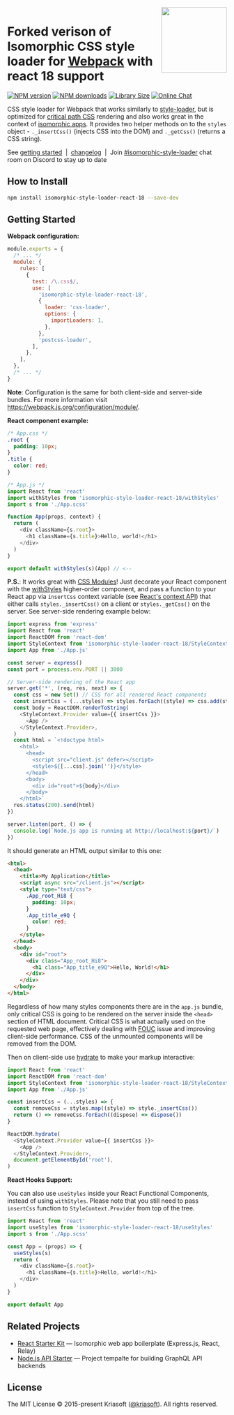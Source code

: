 <img width="150" height="150" align="right" src="https://raw.githubusercontent.com/kriasoft/isomorphic-style-loader/8fe56ef8fba794e00bfbc9b6d731edf0f572d4e7/logo.png" />

# Forked verison of Isomorphic CSS style loader for [Webpack](http://webpack.github.io) with react 18 support

[![NPM version](https://img.shields.io/npm/v/isomorphic-style-loader.svg)](https://www.npmjs.com/package/isomorphic-style-loader)
[![NPM downloads](https://img.shields.io/npm/dw/isomorphic-style-loader.svg)](https://www.npmjs.com/package/isomorphic-style-loader)
[![Library Size](https://img.shields.io/github/size/kriasoft/isomorphic-style-loader/src/withStyles.js.svg)](https://bundlephobia.com/result?p=isomorphic-style-loader)
[![Online Chat](https://img.shields.io/discord/643523529131950086?label=Chat)](https://discord.gg/UFkeXwsARY)

CSS style loader for Webpack that works similarly to
[style-loader](https://github.com/webpack/style-loader), but is optimized for
[critical path CSS](https://developers.google.com/web/fundamentals/performance/critical-rendering-path/)
rendering and also works great in the context of
[isomorphic apps](http://nerds.airbnb.com/isomorphic-javascript-future-web-apps/).
It provides two helper methods on to the `styles` object - `._insertCss()`
(injects CSS into the DOM) and `._getCss()` (returns a CSS string).

See [getting started](#getting-started) &nbsp;|&nbsp; [changelog](CHANGELOG.md) &nbsp;|&nbsp;
Join [#isomorphic-style-loader](https://discord.gg/UFkeXwsARY)
chat room on Discord to stay up to date

## How to Install

```bash
npm install isomorphic-style-loader-react-18 --save-dev
```

## Getting Started

**Webpack configuration:**

```js
module.exports = {
  /* ... */
  module: {
    rules: [
      {
        test: /\.css$/,
        use: [
          'isomorphic-style-loader-react-18',
          {
            loader: 'css-loader',
            options: {
              importLoaders: 1,
            },
          },
          'postcss-loader',
        ],
      },
    ],
  },
  /* ... */
}
```

**Note**: Configuration is the same for both client-side and server-side bundles. For more
information visit <https://webpack.js.org/configuration/module/>.

**React component example:**

```css
/* App.css */
.root {
  padding: 10px;
}
.title {
  color: red;
}
```

```js
/* App.js */
import React from 'react'
import withStyles from 'isomorphic-style-loader-react-18/withStyles'
import s from './App.scss'

function App(props, context) {
  return (
    <div className={s.root}>
      <h1 className={s.title}>Hello, world!</h1>
    </div>
  )
}

export default withStyles(s)(App) // <--
```

**P.S.**: It works great with [CSS Modules](https://github.com/css-modules/css-modules)!
Just decorate your React component with the
[withStyles](https://github.com/kriasoft/isomorphic-style-loader/blob/master/src/withStyles.js)
higher-order component, and pass a function to your React app via `insertCss`
context variable (see [React's context API](https://reactjs.org/docs/context.html))
that either calls `styles._insertCss()` on a client or `styles._getCss()`
on the server. See server-side rendering example below:

```js
import express from 'express'
import React from 'react'
import ReactDOM from 'react-dom'
import StyleContext from 'isomorphic-style-loader-react-18/StyleContext'
import App from './App.js'

const server = express()
const port = process.env.PORT || 3000

// Server-side rendering of the React app
server.get('*', (req, res, next) => {
  const css = new Set() // CSS for all rendered React components
  const insertCss = (...styles) => styles.forEach((style) => css.add(style._getCss()))
  const body = ReactDOM.renderToString(
    <StyleContext.Provider value={{ insertCss }}>
      <App />
    </StyleContext.Provider>,
  )
  const html = `<!doctype html>
    <html>
      <head>
        <script src="client.js" defer></script>
        <style>${[...css].join('')}</style>
      </head>
      <body>
        <div id="root">${body}</div>
      </body>
    </html>`
  res.status(200).send(html)
})

server.listen(port, () => {
  console.log(`Node.js app is running at http://localhost:${port}/`)
})
```

It should generate an HTML output similar to this one:

```html
<html>
  <head>
    <title>My Application</title>
    <script async src="/client.js"></script>
    <style type="text/css">
      .App_root_Hi8 {
        padding: 10px;
      }
      .App_title_e9Q {
        color: red;
      }
    </style>
  </head>
  <body>
    <div id="root">
      <div class="App_root_Hi8">
        <h1 class="App_title_e9Q">Hello, World!</h1>
      </div>
    </div>
  </body>
</html>
```

Regardless of how many styles components there are in the `app.js` bundle,
only critical CSS is going to be rendered on the server inside the `<head>`
section of HTML document. Critical CSS is what actually used on the
requested web page, effectively dealing with
[FOUC](https://en.wikipedia.org/wiki/Flash_of_unstyled_content)
issue and improving client-side performance.
CSS of the unmounted components will be removed from the DOM.

Then on client-side use [hydrate](https://reactjs.org/docs/react-dom.html#hydrate)
to make your markup interactive:

```js
import React from 'react'
import ReactDOM from 'react-dom'
import StyleContext from 'isomorphic-style-loader-react-18/StyleContext'
import App from './App.js'

const insertCss = (...styles) => {
  const removeCss = styles.map((style) => style._insertCss())
  return () => removeCss.forEach((dispose) => dispose())
}

ReactDOM.hydrate(
  <StyleContext.Provider value={{ insertCss }}>
    <App />
  </StyleContext.Provider>,
  document.getElementById('root'),
)
```

**React Hooks Support:**

You can also use `useStyles` inside your React Functional Components, instead of using `withStyles`.
Please note that you still need to pass `insertCss` function to `StyleContext.Provider` from top of the tree.

```js
import React from 'react'
import useStyles from 'isomorphic-style-loader-react-18/useStyles'
import s from './App.scss'

const App = (props) => {
  useStyles(s)
  return (
    <div className={s.root}>
      <h1 className={s.title}>Hello, world!</h1>
    </div>
  )
}

export default App
```

## Related Projects

- [React Starter Kit](https://github.com/kriasoft/react-starter-kit) —
  Isomorphic web app boilerplate (Express.js, React, Relay)
- [Node.js API Starter](https://github.com/kriasoft/nodejs-api-starter) —
  Project tempalte for building GraphQL API backends

## License

The MIT License © 2015-present Kriasoft ([@kriasoft](https://twitter.com/kriasoft)).
All rights reserved.

